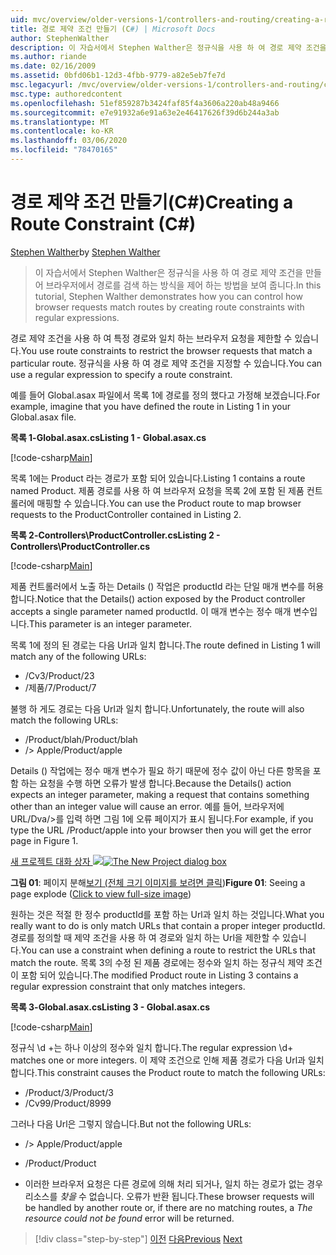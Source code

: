 ```yaml
---
uid: mvc/overview/older-versions-1/controllers-and-routing/creating-a-route-constraint-cs
title: 경로 제약 조건 만들기 (C#) | Microsoft Docs
author: StephenWalther
description: 이 자습서에서 Stephen Walther은 정규식을 사용 하 여 경로 제약 조건을 만들어 브라우저에서 경로를 검색 하는 방식을 제어 하는 방법을 보여 줍니다.
ms.author: riande
ms.date: 02/16/2009
ms.assetid: 0bfd06b1-12d3-4fbb-9779-a82e5eb7fe7d
msc.legacyurl: /mvc/overview/older-versions-1/controllers-and-routing/creating-a-route-constraint-cs
msc.type: authoredcontent
ms.openlocfilehash: 51ef859287b3424faf85f4a3606a220ab48a9466
ms.sourcegitcommit: e7e91932a6e91a63e2e46417626f39d6b244a3ab
ms.translationtype: MT
ms.contentlocale: ko-KR
ms.lasthandoff: 03/06/2020
ms.locfileid: "78470165"
---
```

# <a name="creating-a-route-constraint-c"></a><span data-ttu-id="aae93-103">경로 제약 조건 만들기(C#)</span><span class="sxs-lookup"><span data-stu-id="aae93-103">Creating a Route Constraint (C#)</span></span>

<span data-ttu-id="aae93-104">[Stephen Walther](https://github.com/StephenWalther)</span><span class="sxs-lookup"><span data-stu-id="aae93-104">by [Stephen Walther](https://github.com/StephenWalther)</span></span>

> <span data-ttu-id="aae93-105">이 자습서에서 Stephen Walther은 정규식을 사용 하 여 경로 제약 조건을 만들어 브라우저에서 경로를 검색 하는 방식을 제어 하는 방법을 보여 줍니다.</span><span class="sxs-lookup"><span data-stu-id="aae93-105">In this tutorial, Stephen Walther demonstrates how you can control how browser requests match routes by creating route constraints with regular expressions.</span></span>

<span data-ttu-id="aae93-106">경로 제약 조건을 사용 하 여 특정 경로와 일치 하는 브라우저 요청을 제한할 수 있습니다.</span><span class="sxs-lookup"><span data-stu-id="aae93-106">You use route constraints to restrict the browser requests that match a particular route.</span></span> <span data-ttu-id="aae93-107">정규식을 사용 하 여 경로 제약 조건을 지정할 수 있습니다.</span><span class="sxs-lookup"><span data-stu-id="aae93-107">You can use a regular expression to specify a route constraint.</span></span>

<span data-ttu-id="aae93-108">예를 들어 Global.asax 파일에서 목록 1에 경로를 정의 했다고 가정해 보겠습니다.</span><span class="sxs-lookup"><span data-stu-id="aae93-108">For example, imagine that you have defined the route in Listing 1 in your Global.asax file.</span></span>

<span data-ttu-id="aae93-109">**목록 1-Global.asax.cs**</span><span class="sxs-lookup"><span data-stu-id="aae93-109">**Listing 1 - Global.asax.cs**</span></span>

[!code-csharp[Main](creating-a-route-constraint-cs/samples/sample1.cs)]

<span data-ttu-id="aae93-110">목록 1에는 Product 라는 경로가 포함 되어 있습니다.</span><span class="sxs-lookup"><span data-stu-id="aae93-110">Listing 1 contains a route named Product.</span></span> <span data-ttu-id="aae93-111">제품 경로를 사용 하 여 브라우저 요청을 목록 2에 포함 된 제품 컨트롤러에 매핑할 수 있습니다.</span><span class="sxs-lookup"><span data-stu-id="aae93-111">You can use the Product route to map browser requests to the ProductController contained in Listing 2.</span></span>

<span data-ttu-id="aae93-112">**목록 2-Controllers\ProductController.cs**</span><span class="sxs-lookup"><span data-stu-id="aae93-112">**Listing 2 - Controllers\ProductController.cs**</span></span>

[!code-csharp[Main](creating-a-route-constraint-cs/samples/sample2.cs)]

<span data-ttu-id="aae93-113">제품 컨트롤러에서 노출 하는 Details () 작업은 productId 라는 단일 매개 변수를 허용 합니다.</span><span class="sxs-lookup"><span data-stu-id="aae93-113">Notice that the Details() action exposed by the Product controller accepts a single parameter named productId.</span></span> <span data-ttu-id="aae93-114">이 매개 변수는 정수 매개 변수입니다.</span><span class="sxs-lookup"><span data-stu-id="aae93-114">This parameter is an integer parameter.</span></span>

<span data-ttu-id="aae93-115">목록 1에 정의 된 경로는 다음 Url과 일치 합니다.</span><span class="sxs-lookup"><span data-stu-id="aae93-115">The route defined in Listing 1 will match any of the following URLs:</span></span>

- <span data-ttu-id="aae93-116">/Cv3</span><span class="sxs-lookup"><span data-stu-id="aae93-116">/Product/23</span></span>
- <span data-ttu-id="aae93-117">/제품/7</span><span class="sxs-lookup"><span data-stu-id="aae93-117">/Product/7</span></span>

<span data-ttu-id="aae93-118">불행 하 게도 경로는 다음 Url과 일치 합니다.</span><span class="sxs-lookup"><span data-stu-id="aae93-118">Unfortunately, the route will also match the following URLs:</span></span>

- <span data-ttu-id="aae93-119">/Product/blah</span><span class="sxs-lookup"><span data-stu-id="aae93-119">/Product/blah</span></span>
- <span data-ttu-id="aae93-120">/> Apple</span><span class="sxs-lookup"><span data-stu-id="aae93-120">/Product/apple</span></span>

<span data-ttu-id="aae93-121">Details () 작업에는 정수 매개 변수가 필요 하기 때문에 정수 값이 아닌 다른 항목을 포함 하는 요청을 수행 하면 오류가 발생 합니다.</span><span class="sxs-lookup"><span data-stu-id="aae93-121">Because the Details() action expects an integer parameter, making a request that contains something other than an integer value will cause an error.</span></span> <span data-ttu-id="aae93-122">예를 들어, 브라우저에 URL/Dva/>를 입력 하면 그림 1에 오류 페이지가 표시 됩니다.</span><span class="sxs-lookup"><span data-stu-id="aae93-122">For example, if you type the URL /Product/apple into your browser then you will get the error page in Figure 1.</span></span>

<span data-ttu-id="aae93-123">[새 프로젝트 대화 상자 ![](creating-a-route-constraint-cs/_static/image1.jpg)](creating-a-route-constraint-cs/_static/image1.png)</span><span class="sxs-lookup"><span data-stu-id="aae93-123">[![The New Project dialog box](creating-a-route-constraint-cs/_static/image1.jpg)](creating-a-route-constraint-cs/_static/image1.png)</span></span>

<span data-ttu-id="aae93-124">**그림 01**: 페이지 분해[보기 (전체 크기 이미지를 보려면 클릭](creating-a-route-constraint-cs/_static/image2.png))</span><span class="sxs-lookup"><span data-stu-id="aae93-124">**Figure 01**: Seeing a page explode ([Click to view full-size image](creating-a-route-constraint-cs/_static/image2.png))</span></span>

<span data-ttu-id="aae93-125">원하는 것은 적절 한 정수 productId를 포함 하는 Url과 일치 하는 것입니다.</span><span class="sxs-lookup"><span data-stu-id="aae93-125">What you really want to do is only match URLs that contain a proper integer productId.</span></span> <span data-ttu-id="aae93-126">경로를 정의할 때 제약 조건을 사용 하 여 경로와 일치 하는 Url을 제한할 수 있습니다.</span><span class="sxs-lookup"><span data-stu-id="aae93-126">You can use a constraint when defining a route to restrict the URLs that match the route.</span></span> <span data-ttu-id="aae93-127">목록 3의 수정 된 제품 경로에는 정수와 일치 하는 정규식 제약 조건이 포함 되어 있습니다.</span><span class="sxs-lookup"><span data-stu-id="aae93-127">The modified Product route in Listing 3 contains a regular expression constraint that only matches integers.</span></span>

<span data-ttu-id="aae93-128">**목록 3-Global.asax.cs**</span><span class="sxs-lookup"><span data-stu-id="aae93-128">**Listing 3 - Global.asax.cs**</span></span>

[!code-csharp[Main](creating-a-route-constraint-cs/samples/sample3.cs)]

<span data-ttu-id="aae93-129">정규식 \d +는 하나 이상의 정수와 일치 합니다.</span><span class="sxs-lookup"><span data-stu-id="aae93-129">The regular expression \d+ matches one or more integers.</span></span> <span data-ttu-id="aae93-130">이 제약 조건으로 인해 제품 경로가 다음 Url과 일치 합니다.</span><span class="sxs-lookup"><span data-stu-id="aae93-130">This constraint causes the Product route to match the following URLs:</span></span>

- <span data-ttu-id="aae93-131">/Product/3</span><span class="sxs-lookup"><span data-stu-id="aae93-131">/Product/3</span></span>
- <span data-ttu-id="aae93-132">/Cv99</span><span class="sxs-lookup"><span data-stu-id="aae93-132">/Product/8999</span></span>

<span data-ttu-id="aae93-133">그러나 다음 Url은 그렇지 않습니다.</span><span class="sxs-lookup"><span data-stu-id="aae93-133">But not the following URLs:</span></span>

- <span data-ttu-id="aae93-134">/> Apple</span><span class="sxs-lookup"><span data-stu-id="aae93-134">/Product/apple</span></span>
- <span data-ttu-id="aae93-135">/Product</span><span class="sxs-lookup"><span data-stu-id="aae93-135">/Product</span></span>

- <span data-ttu-id="aae93-136">이러한 브라우저 요청은 다른 경로에 의해 처리 되거나, 일치 하는 경로가 없는 경우 리소스를 *찾을* 수 없습니다. 오류가 반환 됩니다.</span><span class="sxs-lookup"><span data-stu-id="aae93-136">These browser requests will be handled by another route or, if there are no matching routes, a *The resource could not be found* error will be returned.</span></span>

> [!div class="step-by-step"]
> <span data-ttu-id="aae93-137">[이전](creating-custom-routes-cs.md)
> [다음](creating-a-custom-route-constraint-cs.md)</span><span class="sxs-lookup"><span data-stu-id="aae93-137">[Previous](creating-custom-routes-cs.md)
[Next](creating-a-custom-route-constraint-cs.md)</span></span>
